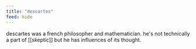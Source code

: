 ```yaml
---
title: "descartes"
feed: hide
---
```


descartes was a french philosopher and mathematician. he's not technically a part of [[skeptic]] but he has influences of its thought. 